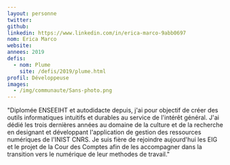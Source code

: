 ```yaml
---
layout: personne
twitter:
github:
linkedin: https://www.linkedin.com/in/erica-marco-9abb0697
nom: Erica Marco
website:
annees: 2019
defis:
  - nom: Plume
    site: /defis/2019/plume.html
profil: Développeuse
images:
  - /img/communaute/Sans-photo.png
---
```


"Diplomée ENSEEIHT et autodidacte depuis, j'ai pour objectif de créer des outils informatiques intuitifs et durables au service de l'intérêt général. J'ai dédié les trois dernières années au domaine de la culture et de la recherche en designant et développant l'application de gestion des ressources numériques de l'INIST CNRS. Je suis fière de rejoindre aujourd'hui les EIG et le projet de la Cour des Comptes afin de les accompagner dans la transition vers le numérique de leur methodes de travail."
